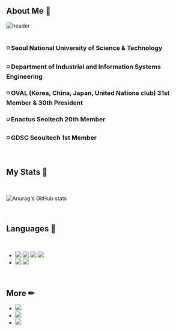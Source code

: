 
## About Me 💜
![header](https://capsule-render.vercel.app/api?type=Rounded&color=663366&height=200&section=header&text=Lee%20Seulbi&fontColor=d6ace6&fontSize=80&animation=twinkling)   
<br>

### ◽ Seoul National University of Science & Technology
### ◽ Department of Industrial and Information Systems Engineering
### ◽ OVAL (Korea, China, Japan, United Nations club) 31st Member & 30th President
### ◽ Enactus Seoltech 20th Member
### ◽ GDSC Seoultech 1st Member
<br>
   
## My Stats 🌱
<br>

![Anurag's GitHub stats](https://github-readme-stats.vercel.app/api?username=drizzle0171&show_icons=true&theme=shades-of-purple)


   
<!--
**LeeSeulbi71/LeeSeulbi71** is a ✨ _special_ ✨ repository because its `README.md` (this file) appears on your GitHub profile.

Here are some ideas to get you started:

- 🔭 I’m currently working on ...
- 🌱 I’m currently learning ...
- 👯 I’m looking to collaborate on ...
- 🤔 I’m looking for help with ...
- 💬 Ask me about ...
- 📫 How to reach me: ...
- 😄 Pronouns: ...
- ⚡ Fun fact: ...
-->

<br>

## Languages 💬
<br>

- <img src="https://img.shields.io/badge/Python-3766AB?style=flat-square&logo=Python&logoColor=white"/>  </a> <img src="https://img.shields.io/badge/C-8041D9?style=flat-square&logo=C&logoColor=white"/></a>  <img src="https://img.shields.io/badge/Tableau-008299?style=flat-square&logo=Tableau&logoColor=white"/></a>  <img src="https://img.shields.io/badge/R-B2CCFF?style=flat-square&logo=R&logoColor=white"/></a>
- <img src="https://img.shields.io/badge/Numpy-665C00?style=flat-square&logo=Numpy&logoColor=white"/>   <img src="https://img.shields.io/badge/Pandas-ED9595?style=flat-square&logo=Pandas&logoColor=white"/></a>

<br>

## More ✏
- <a href="https://velog.io/@drizzle0171"><img src="https://img.shields.io/badge/Velog-33CC99?style=flat-square&logo=vimeo&logoColor=white&link=https://velog.io/@drizzle0171"/>
- <a href="mailto:yongsandew@gmail.com"><img src="https://img.shields.io/badge/Gmail-990000?style=flat-square&logo=Gmail&logoColor=white&link=mailto:yongsandew@gmail.com"/>
- <a href="https://puffy-dumpling-10f.notion.site/Portfolio-d7b2997bcb054c9f88d38d681743a6ca"><img src="https://img.shields.io/badge/Portfolio-353535?style=flat-square&logo=Notion&logoColor=white&link=https://puffy-dumpling-10f.notion.site/Portfolio-d7b2997bcb054c9f88d38d681743a6ca"/>


